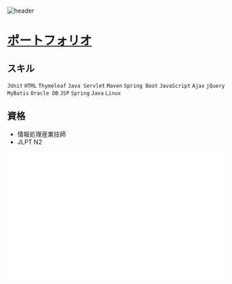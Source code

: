 ![header](https://capsule-render.vercel.app/api?type=waving&text=Jo%20MinHyeok&height=250&&color=0:E55D87,100:5FC3E4&fontAlignY=40&desc=Web%20Developer&descAlign=66)

# <a href="https://github.com/jmh7186/Spring-Personal-Project">ポートフォリオ</a>

## スキル
`JUnit`
`HTML`
`Thymeleaf`
`Java Servlet`
`Maven`
`Spring Boot`
`JavaScript`
`Ajax`
`jQuery`
`MyBatis`
`Oracle DB`
`JSP`
`Spring`
`Java`
`Linux`


## 資格
- 情報処理産業技師
- JLPT N2

<img src="https://raw.githubusercontent.com/jmh7186/github-stats-transparent/output/generated/languages.svg">
